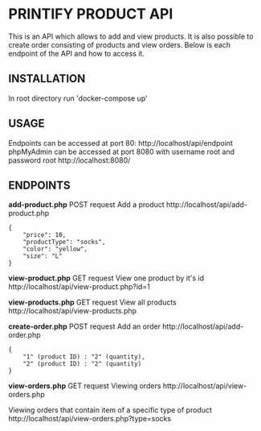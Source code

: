  # PRINTIFY PRODUCT API

This is an API which allows to add and view products.
It is also possible to create order consisting of products and view orders.
Below is each endpoint of the API and how to access it.

## INSTALLATION

In root directory run 'docker-compose up'

## USAGE

Endpoints can be accessed at port 80:
http://localhost/api/endpoint
phpMyAdmin can be accessed at port 8080 with username root and password root
http://localhost:8080/

## ENDPOINTS

**add-product.php**
POST request
Add a product
http://localhost/api/add-product.php
```
{
 	"price": 10,
 	"productType": "socks",
 	"color": "yellow",
 	"size": "L"
}
```

**view-product.php**
GET request
View one product by it's id
http://localhost/api/view-product.php?id=1



**view-products.php**
GET request
View all products
http://localhost/api/view-products.php



**create-order.php**
POST request
Add an order
http://localhost/api/add-order.php
```
{
	"1" (product ID) : "2" (quantity),
	"2" (product ID) : "2" (quantity)
}
```


**view-orders.php**
GET request
Viewing orders
http://localhost/api/view-orders.php

Viewing orders that contain item of a specific type of product
http://localhost/api/view-orders.php?type=socks

